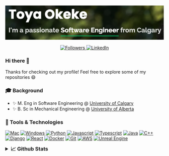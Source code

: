 <p align="center">
    <a href="https://toyaokeke.github.io">
        <img src="website.png" alt="Website"/>
    </a>
</p>
<p align="center">
    <a href="https://github.com/toyaokeke?tab=followers">
        <img src="https://img.shields.io/github/followers/toyaokeke?&style=social" alt="Followers"/>
    </a>
    <a href="https://linkedin.com/in/toyaokeke">
        <img src="https://img.shields.io/badge/linkedin-blue.svg?&style=flat&logo=linkedin&logoColor=white" alt="LinkedIn"/>
    </a>
</p>

### Hi there 👋

Thanks for checking out my profile! Feel free to explore some of my repositories 😄

### 🎓 Background

- ✨ M. Eng in Software Engineering @ [University of Calgary](https://ucalgary.ca)
- ✨ B. Sc in Mechanical Engineering @ [University of Alberta](https://ualberta.ca)

### 🔧 Tools & Technologies

[![Mac](https://img.shields.io/badge/OS-Mac-informational?style=flat&logo=apple&logoColor=white&color=2bbc8a)](https://www.apple.com/macos/)
[![Windows](https://img.shields.io/badge/windows-0078D6?logo=windows&logoColor=white&style=flat)](https://www.microsoft.com/en-ca/windows)
[![Python](https://img.shields.io/badge/python%20-%2314354C.svg?&style=flat&logo=python&logoColor=white)](https://www.python.org/)
[![Javascript](https://img.shields.io/badge/javascript%20-%23323330.svg?&style=flat&logo=javascript&logoColor=%23F7DF1E)](https://www.javascript.com/)
[![Typescript](https://img.shields.io/badge/typescript%20-%23007ACC.svg?&style=flat&logo=typescript&logoColor=white)](https://www.typescriptlang.org/)
[![Java](https://img.shields.io/badge/java-%23ED8B00.svg?&style=flat&logo=java&logoColor=white)](https://www.oracle.com/ca-en/java/)
[![C++](https://img.shields.io/badge/c++%20-%2300599C.svg?&style=flat&logo=c%2B%2B&ogoColor=white)](https://www.cplusplus.com/)
[![Django](https://img.shields.io/badge/django%20-%23092E20.svg?&style=flat&logo=django&logoColor=white)](https://www.djangoproject.com/)
[![React](https://img.shields.io/badge/react%20-%2320232a.svg?&style=flat&logo=react&logoColor=%2361DAFB)](https://reactjs.org/)
[![Docker](https://img.shields.io/badge/docker%20-%230db7ed.svg?&style=flat&logo=docker&logoColor=white)](https://www.docker.com/)
[![Git](https://img.shields.io/badge/git%20-%23F05033.svg?&style=flat&logo=git&logoColor=white)](https://git-scm.com/)
[![AWS](https://img.shields.io/badge/AWS%20-%23FF9900.svg?&style=flat&logo=amazon-aws&logoColor=white)](https://aws.amazon.com/)
[![Unreal Engine](https://img.shields.io/badge/unreal%20engine%20-%23313131.svg?&style=flat&logo=unreal%20engine&logoColor=white)](https://www.unrealengine.com/en-US/)

<details>
    <summary style="font-size: 1.17em;"><strong>📈 Github Stats</strong></summary>
    <p align="center">
        <img src="https://github-readme-stats.vercel.app/api?username=toyaokeke&show_icons=true&theme=gotham" alt="Github Stats" />
    </p>
    <p align="center">
        <a href="https://github.com/toyaokeke/MechCombatGame">
            <img src="https://github-readme-stats.vercel.app/api/pin/?username=toyaokeke&repo=MechCombatGame&title_color=ffffff&text_color=c9cacc&icon_color=2bbc8a&bg_color=1d1f21" alt="Mech Combat Game"/>
        </a>
        <a href="https://github.com/toyaokeke/tic-tac-toe">
            <img src="https://github-readme-stats.vercel.app/api/pin/?username=toyaokeke&repo=tic-tac-toe&title_color=ffffff&text_color=c9cacc&icon_color=2bbc8a&bg_color=1d1f21" alt="Mech Combat Game"/>
        </a>
    </p>
</details>
